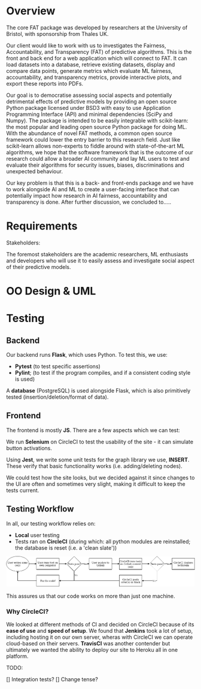 # Overview
The core FAT package was developed by researchers at the University of Bristol, with sponsorship from Thales UK. 

Our client would like to work with us to investigates the Fairness, Accountability, and Transparency (FAT) of predictive algorithms. This is the front and back end for a web application which will connect to FAT. It can load datasets into a database, retrieve existing datasets, display and compare data points, generate metrics which evaluate ML fairness, accountability, and transparency metrics, provide interactive plots, and export these reports into PDFs.

Our goal is to democratise assessing social aspects and potentially detrimental effects of predictive models by providing an open source Python package licensed under BSD3 with easy to use Application Programming Interface (API) and minimal dependencies (SciPy and Numpy). The package is intended to be easily integrable with scikit-learn: the most popular and leading open source Python package for doing ML. With the abundance of novel FAT methods, a common open source framework could lower the entry barrier to this research field. Just like scikit-learn allows non-experts to fiddle around with state-of-the-art ML algorithms, we hope that the software framework that is the outcome of our research could allow a broader AI community and lay ML users to test and evaluate their algorithms for security issues, biases, discriminations and unexpected behaviour.

Our key problem is that this is a back- and front-ends package and we have to work alongside AI and ML to create a user-facing interface that can potentially impact how research in AI fairness, accountability and transparency is done. After further discussion, we concluded to.....
# Requirements
Stakeholders: 

The foremost stakeholders are the academic researchers, ML enthusiasts and developers who will use it to easily assess and investigate social aspect of their predictive models.
# OO Design & UML
# Testing

## Backend

Our backend runs **Flask**, which uses Python. To test this, we use:

* **Pytest** (to test specific assertions)
* **Pylint**; (to test if the program compiles, and if a consistent coding style is used)

A **database** (PostgreSQL) is used alongside Flask, which is also primitively tested (insertion/deletion/format of data).

## Frontend

The frontend is mostly **JS**. There are a few aspects which we can test:

We run **Selenium** on CircleCI to test the usability of the site - it can simulate button activations.

Using **Jest**, we write some unit tests for the graph library we use, **INSERT**. These verify that basic functionality works (i.e. adding/deleting nodes).

We could test how the site looks, but we decided against it since changes to the UI are often and sometimes very slight, making it difficult to keep the tests current.

## Testing Workflow

In all, our testing workflow relies on:

* **Local** user testing
* Tests ran on **CircleCI** (during which: all python modules are reinstalled; the database is reset (i.e. a 'clean slate'))

![Testing Workflow](assets/testing-workflow.png)

This assures us that our code works on more than just one machine.

### Why CircleCI?

We looked at different methods of CI and decided on CircleCI because of its **ease of use** and **speed of setup**. We found that **Jenkins** took a lot of setup, including hosting it on our own server, wheras with CircleCI we can operate cloud-based on their servers. **TravisCI** was another contender but ultimately we wanted the ability to deploy our site to Heroku all in one platform.

TODO:

[] Integration tests?
[] Change tense?
